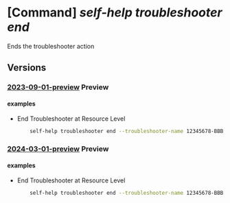# [Command] _self-help troubleshooter end_

Ends the troubleshooter action

## Versions

### [2023-09-01-preview](/Resources/mgmt-plane/L3tzY29wZX0vcHJvdmlkZXJzL21pY3Jvc29mdC5oZWxwL3Ryb3VibGVzaG9vdGVycy97fS9lbmQ=/2023-09-01-preview.xml) **Preview**

<!-- mgmt-plane /{scope}/providers/microsoft.help/troubleshooters/{}/end 2023-09-01-preview -->

#### examples

- End Troubleshooter at Resource Level
    ```bash
        self-help troubleshooter end --troubleshooter-name 12345678-BBBb-cCCCC-0000-123456789012 --scope 'subscriptions/00000000-0000-0000-0000-000000000000/resourceGroups/myresourceGroup/providers/Microsoft.KeyVault/vaults/test-keyvault-non-read'
    ```

### [2024-03-01-preview](/Resources/mgmt-plane/L3tzY29wZX0vcHJvdmlkZXJzL21pY3Jvc29mdC5oZWxwL3Ryb3VibGVzaG9vdGVycy97fS9lbmQ=/2024-03-01-preview.xml) **Preview**

<!-- mgmt-plane /{scope}/providers/microsoft.help/troubleshooters/{}/end 2024-03-01-preview -->

#### examples

- End Troubleshooter at Resource Level
    ```bash
        self-help troubleshooter end --troubleshooter-name 12345678-BBBb-cCCCC-0000-123456789012 --scope 'subscriptions/00000000-0000-0000-0000-000000000000/resourceGroups/myresourceGroup/providers/Microsoft.KeyVault/vaults/test-keyvault-non-read'
    ```
